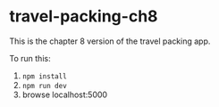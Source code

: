 # travel-packing-ch8

This is the chapter 8 version of the travel packing app.

To run this:

1. `npm install`
2. `npm run dev`
3. browse localhost:5000
